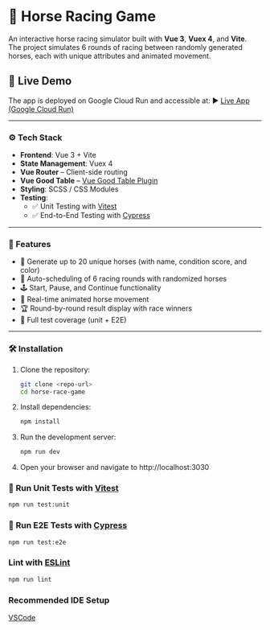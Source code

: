 # 🐎 Horse Racing Game

An interactive horse racing simulator built with **Vue 3**, **Vuex 4**, and **Vite**.  
The project simulates 6 rounds of racing between randomly generated horses, each with unique attributes and animated movement.

## 🚀 Live Demo

The app is deployed on Google Cloud Run and accessible at:
▶️ [Live App (Google Cloud Run)](https://horse-race-panel-82874565963.europe-west1.run.app/)

---

### ⚙️ Tech Stack

- **Frontend**: Vue 3 + Vite
- **State Management**: Vuex 4
- **Vue Router** – Client-side routing
- **Vue Good Table** – [Vue Good Table Plugin](https://www.npmjs.com/package/vue-good-table)
- **Styling**: SCSS / CSS Modules
- **Testing**:
  - ✅ Unit Testing with [Vitest](https://vitest.dev)
  - ✅ End-to-End Testing with [Cypress](https://www.cypress.io)

---

### 🧩 Features

- 🐎 Generate up to 20 unique horses (with name, condition score, and color)
- 🏁 Auto-scheduling of 6 racing rounds with randomized horses
- 🕹️ Start, Pause, and Continue functionality
- 🎥 Real-time animated horse movement
- 🏆 Round-by-round result display with race winners
- 🧪 Full test coverage (unit + E2E)

---

### 🛠 Installation

1. Clone the repository:

   ```bash
   git clone <repo-url>
   cd horse-race-game
   ```

2. Install dependencies:

   ```bash
   npm install
   ```

3. Run the development server:

   ```bash
   npm run dev
   ```

4. Open your browser and navigate to http://localhost:3030

### 🧪 Run Unit Tests with [Vitest](https://vitest.dev/)

```sh
npm run test:unit
```

### 🧪 Run E2E Tests with [Cypress](https://www.cypress.io/)

```sh
npm run test:e2e
```

### Lint with [ESLint](https://eslint.org/)

```sh
npm run lint
```

### Recommended IDE Setup

[VSCode](https://code.visualstudio.com/)
